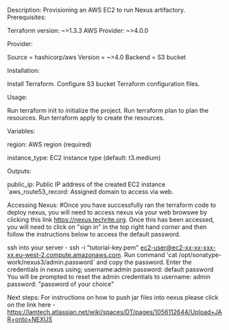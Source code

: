 Description:
Provisioning an AWS EC2 to run Nexus artifactory.
Prerequisites:

Terraform version: ~>1.3.3
AWS Provider: ~>4.0.0

Provider:

Source = hashicorp/aws
Version = ~>4.0
Backend = S3 bucket

Installation:

Install Terraform.
Configure S3 bucket
Terraform configuration files.

Usage:

Run terraform init to initialize the project.
Run terraform plan to plan the resources.
Run terraform apply to create the resources.

Variables:


region: AWS region (required)

instance_type: EC2 instance type (default: t3.medium)

Outputs:


public_ip: Public IP address of the created EC2 instance
`aws_route53_record: Assigned domain to access via web.

Accessing Nexus:
#Once you have successfully ran the terraform code to deploy nexus, you will need to access nexus via your web browswe by clicking this link https://nexus.techrite.org. Once this has been accessed, you will need to click on "sign in" in the top right hand corner and then follow the instructions below to access the default password.

ssh into your server - ssh -i "tutorial-key.pem" ec2-user@ec2-xx-xx-xxx-xx.eu-west-2.compute.amazonaws.com.
Run command 'cat /opt/sonatype-work/nexus3/admin.password` and copy the password.
Enter the credentials in nexus using;
username:admin
password: default password
You will be prompted to reset the admin credentials to
username: admin
password: "password of your choice"

Next steps:
For instructions on how to push jar files into nexus please click on the link here - https://lamtech.atlassian.net/wiki/spaces/DT/pages/1056112644/Upload+JAR+onto+NEXUS

